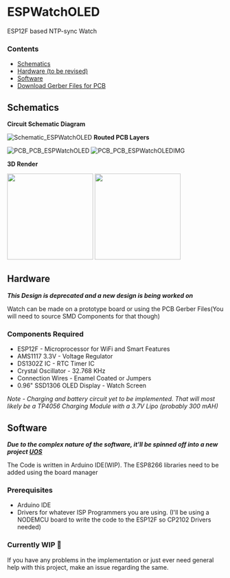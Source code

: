 # ESPWatchOLED
ESP12F based NTP-sync Watch

### Contents
- [Schematics](#schematics)
- [Hardware (to be revised)](#hardware)
- [Software](#software)
- [Download Gerber Files for PCB](https://github.com/useraid/ESPWatchOLED/releases/)

## Schematics
**Circuit Schematic Diagram**

![Schematic_ESPWatchOLED](https://github.com/useraid/ESPWatchOLED/assets/93074700/de0f90e5-d23a-4cb5-8ac0-72fffaed333b)
**Routed PCB Layers**

![PCB_PCB_ESPWatchOLED](https://github.com/useraid/ESPWatchOLED/assets/93074700/7d066b5f-e17a-463b-bb14-ff1017b00c68)
![PCB_PCB_ESPWatchOLEDIMG](https://github.com/useraid/ESPWatchOLED/assets/93074700/8b2d7882-b4bd-42da-ad8b-c3db881437d3)
<!-- ![ESPWatchOLED Back](https://github.com/useraid/ESPWatchOLED/assets/93074700/ff764ece-8e84-445a-837d-7a4d2b41800e)
![ESPWatchOLEDFront](https://github.com/useraid/ESPWatchOLED/assets/93074700/0dc9b770-f2c9-4a92-b51a-fc377053ee2c) -->
**3D Render**

<img src="https://github.com/useraid/ESPWatchOLED/assets/93074700/0dc9b770-f2c9-4a92-b51a-fc377053ee2c" width="200" height="200">
<img src="https://github.com/useraid/ESPWatchOLED/assets/93074700/ff764ece-8e84-445a-837d-7a4d2b41800e" width="200" height="200">

## Hardware
***This Design is deprecated and a new design is being worked on***

Watch can be made on a prototype board or using the PCB Gerber Files(You will need to source SMD Components for that though)

### Components Required
- ESP12F - Microprocessor for WiFi and Smart Features
- AMS1117 3.3V - Voltage Regulator
- DS1302Z IC - RTC Timer IC
- Crystal Oscillator - 32.768 KHz
- Connection Wires - Enamel Coated or Jumpers
- 0.96" SSD1306 OLED Display - Watch Screen

*Note - Charging and battery circuit yet to be implemented. That will most likely be a TP4056 Charging Module with a 3.7V Lipo (probably 300 mAH)*

## Software
***Due to the complex nature of the software, it'll be spinned off into a new project [UOS](https://github.com/useraid/UOS)***

The Code is written in Arduino IDE(WIP). The ESP8266 libraries need to be added using the board manager

### Prerequisites 
- Arduino IDE
- Drivers for whatever ISP Programmers you are using. (I'll be using a NODEMCU board to write the code to the ESP12F so CP2102 Drivers needed)

### Currently WIP 🚧

If you have any problems in the implementation or just ever need general help with this project, make an issue regarding the same.
